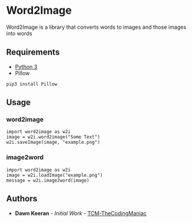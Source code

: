 # Word2Image

Word2Image is a library that converts words to images and those images into words

## Requirements

* [Python 3](https://www.python.org/downloads/)
* Pillow

```
pip3 install Pillow
```

## Usage

### word2image

```
import word2image as w2i
image = w2i.word2image("Some Text")
w2i.saveImage(image, "example.png")
```

### image2word

```
import word2image as w2i
image = w2i.loadImage("example.png")
message = w2i.image2word(image)
```

## Authors

* **Dawn Keeran** - *Initial Work* - [TCM-TheCodingManiac](https://github.com/TCM-TheCodingManiac)
